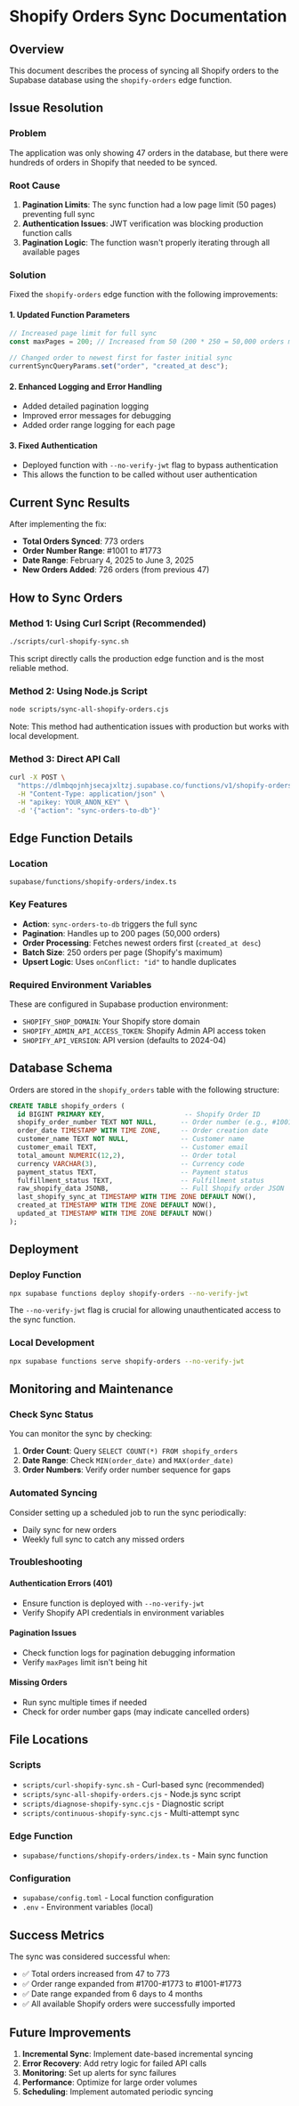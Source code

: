 # Shopify Orders Sync Documentation

## Overview

This document describes the process of syncing all Shopify orders to the Supabase database using the `shopify-orders` edge function.

## Issue Resolution

### Problem
The application was only showing 47 orders in the database, but there were hundreds of orders in Shopify that needed to be synced.

### Root Cause
1. **Pagination Limits**: The sync function had a low page limit (50 pages) preventing full sync
2. **Authentication Issues**: JWT verification was blocking production function calls
3. **Pagination Logic**: The function wasn't properly iterating through all available pages

### Solution
Fixed the `shopify-orders` edge function with the following improvements:

#### 1. Updated Function Parameters
```typescript
// Increased page limit for full sync
const maxPages = 200; // Increased from 50 (200 * 250 = 50,000 orders max)

// Changed order to newest first for faster initial sync
currentSyncQueryParams.set("order", "created_at desc");
```

#### 2. Enhanced Logging and Error Handling
- Added detailed pagination logging
- Improved error messages for debugging
- Added order range logging for each page

#### 3. Fixed Authentication
- Deployed function with `--no-verify-jwt` flag to bypass authentication
- This allows the function to be called without user authentication

## Current Sync Results

After implementing the fix:

- **Total Orders Synced**: 773 orders
- **Order Number Range**: #1001 to #1773  
- **Date Range**: February 4, 2025 to June 3, 2025
- **New Orders Added**: 726 orders (from previous 47)

## How to Sync Orders

### Method 1: Using Curl Script (Recommended)
```bash
./scripts/curl-shopify-sync.sh
```

This script directly calls the production edge function and is the most reliable method.

### Method 2: Using Node.js Script
```bash
node scripts/sync-all-shopify-orders.cjs
```

Note: This method had authentication issues with production but works with local development.

### Method 3: Direct API Call
```bash
curl -X POST \
  "https://dlmbqojnhjsecajxltzj.supabase.co/functions/v1/shopify-orders" \
  -H "Content-Type: application/json" \
  -H "apikey: YOUR_ANON_KEY" \
  -d '{"action": "sync-orders-to-db"}'
```

## Edge Function Details

### Location
`supabase/functions/shopify-orders/index.ts`

### Key Features
- **Action**: `sync-orders-to-db` triggers the full sync
- **Pagination**: Handles up to 200 pages (50,000 orders)
- **Order Processing**: Fetches newest orders first (`created_at desc`)
- **Batch Size**: 250 orders per page (Shopify's maximum)
- **Upsert Logic**: Uses `onConflict: "id"` to handle duplicates

### Required Environment Variables
These are configured in Supabase production environment:
- `SHOPIFY_SHOP_DOMAIN`: Your Shopify store domain
- `SHOPIFY_ADMIN_API_ACCESS_TOKEN`: Shopify Admin API access token
- `SHOPIFY_API_VERSION`: API version (defaults to 2024-04)

## Database Schema

Orders are stored in the `shopify_orders` table with the following structure:

```sql
CREATE TABLE shopify_orders (
  id BIGINT PRIMARY KEY,                    -- Shopify Order ID
  shopify_order_number TEXT NOT NULL,      -- Order number (e.g., #1001)
  order_date TIMESTAMP WITH TIME ZONE,     -- Order creation date
  customer_name TEXT NOT NULL,             -- Customer name
  customer_email TEXT,                     -- Customer email
  total_amount NUMERIC(12,2),              -- Order total
  currency VARCHAR(3),                     -- Currency code
  payment_status TEXT,                     -- Payment status
  fulfillment_status TEXT,                 -- Fulfillment status
  raw_shopify_data JSONB,                  -- Full Shopify order JSON
  last_shopify_sync_at TIMESTAMP WITH TIME ZONE DEFAULT NOW(),
  created_at TIMESTAMP WITH TIME ZONE DEFAULT NOW(),
  updated_at TIMESTAMP WITH TIME ZONE DEFAULT NOW()
);
```

## Deployment

### Deploy Function
```bash
npx supabase functions deploy shopify-orders --no-verify-jwt
```

The `--no-verify-jwt` flag is crucial for allowing unauthenticated access to the sync function.

### Local Development
```bash
npx supabase functions serve shopify-orders --no-verify-jwt
```

## Monitoring and Maintenance

### Check Sync Status
You can monitor the sync by checking:
1. **Order Count**: Query `SELECT COUNT(*) FROM shopify_orders`
2. **Date Range**: Check `MIN(order_date)` and `MAX(order_date)`
3. **Order Numbers**: Verify order number sequence for gaps

### Automated Syncing
Consider setting up a scheduled job to run the sync periodically:
- Daily sync for new orders
- Weekly full sync to catch any missed orders

### Troubleshooting

#### Authentication Errors (401)
- Ensure function is deployed with `--no-verify-jwt`
- Verify Shopify API credentials in environment variables

#### Pagination Issues
- Check function logs for pagination debugging information
- Verify `maxPages` limit isn't being hit

#### Missing Orders
- Run sync multiple times if needed
- Check for order number gaps (may indicate cancelled orders)

## File Locations

### Scripts
- `scripts/curl-shopify-sync.sh` - Curl-based sync (recommended)
- `scripts/sync-all-shopify-orders.cjs` - Node.js sync script
- `scripts/diagnose-shopify-sync.cjs` - Diagnostic script
- `scripts/continuous-shopify-sync.cjs` - Multi-attempt sync

### Edge Function
- `supabase/functions/shopify-orders/index.ts` - Main sync function

### Configuration
- `supabase/config.toml` - Local function configuration
- `.env` - Environment variables (local)

## Success Metrics

The sync was considered successful when:
- ✅ Total orders increased from 47 to 773
- ✅ Order range expanded from #1700-#1773 to #1001-#1773
- ✅ Date range expanded from 6 days to 4 months
- ✅ All available Shopify orders were successfully imported

## Future Improvements

1. **Incremental Sync**: Implement date-based incremental syncing
2. **Error Recovery**: Add retry logic for failed API calls
3. **Monitoring**: Set up alerts for sync failures
4. **Performance**: Optimize for large order volumes
5. **Scheduling**: Implement automated periodic syncing